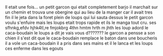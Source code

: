 Il etait une fois...
un petit garcon qui etait completement barjo
il marchait sur un chemin et trouva une obergine qui au lieu de la manger car il avait tres fin 
il le jeta dans la foret plein de loups qui lui sauta dessus
le petit garcon voulu s'enfuire mais les loups etait trops rapide et ils le manga tout cru.
ses sfhnkg,efdv hjhk4tl,re fmjokbrg 4thn hmtm hrth m jhth 
les loup adord le caca-boudain 
le loups a dit je vais vous d???????
le garcon a pensse a son chien
il s'est dit que le caca-boudain remplace le baton
dans une boucheris il a vole un caca-boudain il a pris dans ses mains et il le lanca
et les loups ces enferme dans les egouts